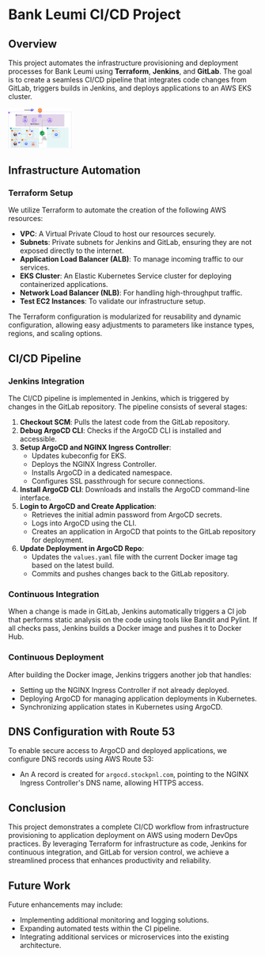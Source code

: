# Bank Leumi CI/CD Project

## Overview

This project automates the infrastructure provisioning and deployment processes for Bank Leumi using **Terraform**, **Jenkins**, and **GitLab**. The goal is to create a seamless CI/CD pipeline that integrates code changes from GitLab, triggers builds in Jenkins, and deploys applications to an AWS EKS cluster.

<img src="bank-leumi.drawio.png" width="128"/>

## Infrastructure Automation

### Terraform Setup

We utilize Terraform to automate the creation of the following AWS resources:

- **VPC**: A Virtual Private Cloud to host our resources securely.
- **Subnets**: Private subnets for Jenkins and GitLab, ensuring they are not exposed directly to the internet.
- **Application Load Balancer (ALB)**: To manage incoming traffic to our services.
- **EKS Cluster**: An Elastic Kubernetes Service cluster for deploying containerized applications.
- **Network Load Balancer (NLB)**: For handling high-throughput traffic.
- **Test EC2 Instances**: To validate our infrastructure setup.

The Terraform configuration is modularized for reusability and dynamic configuration, allowing easy adjustments to parameters like instance types, regions, and scaling options.

## CI/CD Pipeline

### Jenkins Integration

The CI/CD pipeline is implemented in Jenkins, which is triggered by changes in the GitLab repository. The pipeline consists of several stages:

1. **Checkout SCM**: Pulls the latest code from the GitLab repository.
2. **Debug ArgoCD CLI**: Checks if the ArgoCD CLI is installed and accessible.
3. **Setup ArgoCD and NGINX Ingress Controller**:
   - Updates kubeconfig for EKS.
   - Deploys the NGINX Ingress Controller.
   - Installs ArgoCD in a dedicated namespace.
   - Configures SSL passthrough for secure connections.
4. **Install ArgoCD CLI**: Downloads and installs the ArgoCD command-line interface.
5. **Login to ArgoCD and Create Application**:
   - Retrieves the initial admin password from ArgoCD secrets.
   - Logs into ArgoCD using the CLI.
   - Creates an application in ArgoCD that points to the GitLab repository for deployment.
6. **Update Deployment in ArgoCD Repo**:
   - Updates the `values.yaml` file with the current Docker image tag based on the latest build.
   - Commits and pushes changes back to the GitLab repository.

### Continuous Integration

When a change is made in GitLab, Jenkins automatically triggers a CI job that performs static analysis on the code using tools like Bandit and Pylint. If all checks pass, Jenkins builds a Docker image and pushes it to Docker Hub.

### Continuous Deployment

After building the Docker image, Jenkins triggers another job that handles:

- Setting up the NGINX Ingress Controller if not already deployed.
- Deploying ArgoCD for managing application deployments in Kubernetes.
- Synchronizing application states in Kubernetes using ArgoCD.

## DNS Configuration with Route 53

To enable secure access to ArgoCD and deployed applications, we configure DNS records using AWS Route 53:

- An A record is created for `argocd.stockpnl.com`, pointing to the NGINX Ingress Controller's DNS name, allowing HTTPS access.

## Conclusion

This project demonstrates a complete CI/CD workflow from infrastructure provisioning to application deployment on AWS using modern DevOps practices. By leveraging Terraform for infrastructure as code, Jenkins for continuous integration, and GitLab for version control, we achieve a streamlined process that enhances productivity and reliability.

## Future Work

Future enhancements may include:

- Implementing additional monitoring and logging solutions.
- Expanding automated tests within the CI pipeline.
- Integrating additional services or microservices into the existing architecture.

